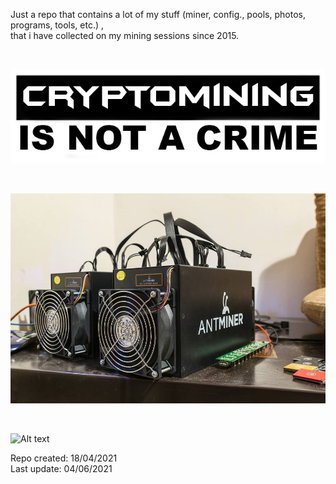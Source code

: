 Just a repo that contains a lot of my stuff (miner, config., pools, photos, programs, tools, etc.) , <BR> that i have collected on my mining sessions since 2015. 


<BR>
  
 

![Alt text](https://raw.githubusercontent.com/JonnyBanana/Mining_Stuff/main/Stickers/sticker.jpg)

</BR>

 

![Alt text](https://raw.githubusercontent.com/JonnyBanana/Mining_Stuff/main/Antminer_S3/S3.jpg)

</BR>


![Alt text](https://github.com/JonnyBanana/Mining_Stuff/blob/main/IMG/mos.gif)
</BR>


Repo created: 18/04/2021
</BR>
Last update: 04/06/2021
